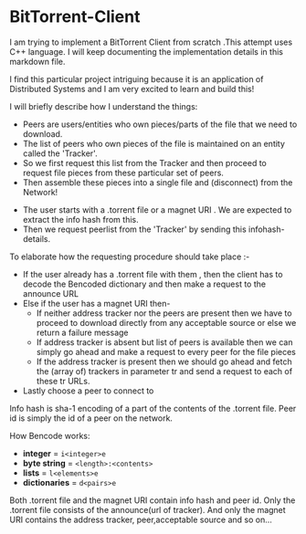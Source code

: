 # BitTorrent-Client

<p>
I am trying to implement a BitTorrent Client from scratch .This attempt uses C++ language. I will keep 
documenting the implementation details in this markdown file.
</p>

<p>
I find this particular project intriguing because it is an application of Distributed Systems and I am very excited to learn and build this!
</p>

<p>
I will briefly describe how I understand the things:
</p>

<ul>
<li>Peers are users/entities who own pieces/parts of the file that we need to download.</li>
<li>The list of peers who own pieces of the file is maintained on an entity called the 'Tracker'.</li>
<li>So we first request this list from the Tracker and then proceed to request file pieces from these particular set of peers.</li>
<li>Then assemble these pieces into a single file and (disconnect) from the Network!</li>
</ul>

<ul>
<li>The user starts with a .torrent file or a magnet URI . We are expected to extract the info hash from this.</li>
<li>Then we request peerlist from the 'Tracker' by sending this infohash-details.</li>
</ul>

To elaborate how the requesting procedure should take place :-
<ul>
<li>If the user already has a .torrent file with them , then the client has to decode the Bencoded dictionary and then make a request to the announce URL</li>
<li>Else if the user has a magnet URI then-
<ul>
<li>If neither address tracker nor the peers are present then we have to proceed to download directly from any acceptable source or else we return a failure message</li>
<li>If address tracker is absent but list of peers is available then we can simply go ahead and make a request to every peer for the file pieces</li>
<li>If the address tracker is present then we should go ahead and fetch the (array of) trackers in parameter tr and send a request to each of these tr URLs.</li>
</ul>
</li>
<li>Lastly choose a peer to connect to</li>
</ul>

<p>
Info hash is sha-1 encoding of a part of the contents of the .torrent file.
Peer id is simply the id of a peer on the network.
</p>

<p>
How Bencode works:
<ul>
  <li><b>integer</b> = <code>i&lt;integer&gt;e</code></li>
  <li><b>byte string</b> = <code>&lt;length&gt;:&lt;contents&gt;</code></li>
  <li><b>lists</b> = <code>l&lt;elements&gt;e</code></li>
  <li><b>dictionaries</b> = <code>d&lt;pairs&gt;e</code></li>
</ul>

</p>

<p>
Both .torrent file and the magnet URI contain info hash and peer id. Only the .torrent file consists of the announce(url of tracker). And only the magnet URI contains the address tracker, peer,acceptable source and so on...
</p>

